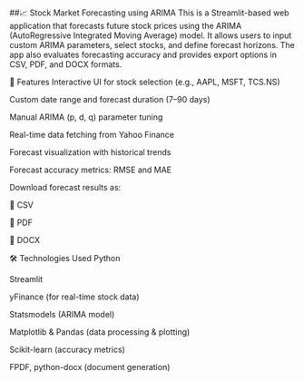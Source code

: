##📈 Stock Market Forecasting using ARIMA
This is a Streamlit-based web application that forecasts future stock prices using the ARIMA (AutoRegressive Integrated Moving Average) model. It allows users to input custom ARIMA parameters, select stocks, and define forecast horizons. The app also evaluates forecasting accuracy and provides export options in CSV, PDF, and DOCX formats.

🔧 Features
Interactive UI for stock selection (e.g., AAPL, MSFT, TCS.NS)

Custom date range and forecast duration (7–90 days)

Manual ARIMA (p, d, q) parameter tuning

Real-time data fetching from Yahoo Finance

Forecast visualization with historical trends

Forecast accuracy metrics: RMSE and MAE

Download forecast results as:

📄 CSV

📄 PDF

📄 DOCX

🛠️ Technologies Used
Python

Streamlit

yFinance (for real-time stock data)

Statsmodels (ARIMA model)

Matplotlib & Pandas (data processing & plotting)

Scikit-learn (accuracy metrics)

FPDF, python-docx (document generation)

